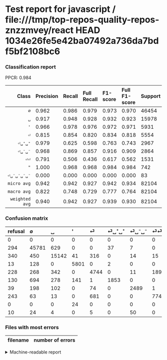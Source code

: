 # Test report for javascript / file:///tmp/top-repos-quality-repos-znzzmvey/react HEAD 1034e26fe5e42ba07492a736da7bdf5bf2108bc6

### Classification report

PPCR: 0.984

| Class | Precision | Recall | Full Recall | F1-score | Full F1-score | Support | Full Support | PPCR |
|------:|:----------|:-------|:------------|:---------|:---------|:--------|:-------------|:-----|
| `∅` | 0.962| 0.986| 0.979| 0.973| 0.970| 46454| 46748| 0.994 |
| `␣` | 0.917| 0.948| 0.928| 0.932| 0.923| 15978| 16318| 0.979 |
| `'` | 0.966| 0.978| 0.976| 0.972| 0.971| 5931| 5944| 0.998 |
| `⏎` | 0.815| 0.854| 0.820| 0.834| 0.818| 5554| 5782| 0.961 |
| `⏎␣⁺␣⁺` | 0.979| 0.625| 0.598| 0.763| 0.743| 2967| 3097| 0.958 |
| `⏎␣⁻␣⁻` | 0.968| 0.869| 0.857| 0.916| 0.909| 2864| 2903| 0.987 |
| `⏎⏎` | 0.791| 0.506| 0.436| 0.617| 0.562| 1531| 1774| 0.863 |
| `"` | 1.000| 0.968| 0.968| 0.984| 0.984| 742| 742| 1.000 |
| `⏎␣⁻␣⁻␣⁻␣⁻` | 0.000| 0.000| 0.000| 0.000| 0.000| 83| 93| 0.892 |
| `micro avg` | 0.942| 0.942| 0.927| 0.942| 0.934| 82104| 83401| 0.984 |
| `macro avg` | 0.822| 0.748| 0.729| 0.777| 0.764| 82104| 83401| 0.984 |
| `weighted avg` | 0.940| 0.942| 0.927| 0.939| 0.930| 82104| 83401| 0.984 |

### Confusion matrix

|refusal|  ∅| ␣| '| ⏎| ⏎␣⁺␣⁺| ⏎␣⁻␣⁻| ⏎⏎| "| ⏎␣⁻␣⁻␣⁻␣⁻| 
|:---|:---|:---|:---|:---|:---|:---|:---|:---|:---|
|0 |0 |0 |0 |0 |0 |0 |0 |0 |0 |
|294 |45781 |629 |0 |0 |37 |7 |0 |0 |0 |
|340 |450 |15142 |41 |316 |0 |14 |15 |0 |0 |
|13 |128 |0 |5801 |0 |2 |0 |0 |0 |0 |
|228 |268 |342 |0 |4744 |0 |11 |189 |0 |0 |
|130 |694 |278 |141 |1 |1853 |0 |0 |0 |0 |
|39 |198 |102 |0 |74 |0 |2489 |1 |0 |0 |
|243 |63 |13 |0 |681 |0 |0 |774 |0 |0 |
|0 |0 |0 |24 |0 |0 |0 |0 |718 |0 |
|10 |24 |4 |0 |5 |0 |50 |0 |0 |0 |

### Files with most errors

| filename | number of errors|
|:----:|:-----|

<details>
    <summary>Machine-readable report</summary>
```json
{
  "cl_report": {"\"": {"f1-score": 0.9835616438356165, "precision": 1.0, "recall": 0.967654986522911, "support": 742}, "\u0027": {"f1-score": 0.9718545820070364, "precision": 0.9657066755451973, "recall": 0.9780812679143484, "support": 5931}, "macro avg": {"f1-score": 0.7767205526007283, "precision": 0.8219542095011707, "recall": 0.7480265297735301, "support": 82104}, "micro avg": {"f1-score": 0.9415132027672221, "precision": 0.9415132027672221, "recall": 0.9415132027672221, "support": 82104}, "weighted avg": {"f1-score": 0.9387023404425537, "precision": 0.9404189632884703, "recall": 0.9415132027672221, "support": 82104}, "\u2205": {"f1-score": 0.9734424835211567, "precision": 0.9616644960719237, "recall": 0.9855125500495113, "support": 46454}, "\u23ce": {"f1-score": 0.8341098901098902, "precision": 0.8149802439443394, "recall": 0.8541591645660785, "support": 5554}, "\u23ce\u23ce": {"f1-score": 0.6167330677290838, "precision": 0.7906026557711952, "recall": 0.5055519268451992, "support": 1531}, "\u23ce\u2423\u207a\u2423\u207a": {"f1-score": 0.7627083762090965, "precision": 0.9793868921775899, "recall": 0.6245365689248399, "support": 2967}, "\u23ce\u2423\u207b\u2423\u207b": {"f1-score": 0.9159153633854645, "precision": 0.9681057954103461, "recall": 0.8690642458100558, "support": 2864}, "\u23ce\u2423\u207b\u2423\u207b\u2423\u207b\u2423\u207b": {"f1-score": 0.0, "precision": 0.0, "recall": 0.0, "support": 83}, "\u2423": {"f1-score": 0.9321595666092096, "precision": 0.9171411265899455, "recall": 0.9476780573288272, "support": 15978}},
  "cl_report_full": {"\"": {"f1-score": 0.9835616438356165, "precision": 1.0, "recall": 0.967654986522911, "support": 742}, "\u0027": {"f1-score": 0.9707974228098067, "precision": 0.9657066755451973, "recall": 0.9759421265141319, "support": 5944}, "macro avg": {"f1-score": 0.7643903184127093, "precision": 0.8219542095011707, "recall": 0.7292592700104499, "support": 83401}, "micro avg": {"f1-score": 0.9341349203951542, "precision": 0.9415132027672221, "recall": 0.9268713804390835, "support": 83401}, "weighted avg": {"f1-score": 0.9302579090310439, "precision": 0.9395843989458182, "recall": 0.9268713804390835, "support": 83401}, "\u2205": {"f1-score": 0.9704093096212137, "precision": 0.9616644960719237, "recall": 0.9793146230854796, "support": 46748}, "\u23ce": {"f1-score": 0.8177195552874256, "precision": 0.8149802439443394, "recall": 0.8204773434797648, "support": 5782}, "\u23ce\u23ce": {"f1-score": 0.5622956774427896, "precision": 0.7906026557711952, "recall": 0.4363021420518602, "support": 1774}, "\u23ce\u2423\u207a\u2423\u207a": {"f1-score": 0.7428342353176989, "precision": 0.9793868921775899, "recall": 0.5983209557636422, "support": 3097}, "\u23ce\u2423\u207b\u2423\u207b": {"f1-score": 0.9093898428936792, "precision": 0.9681057954103461, "recall": 0.8573889080261798, "support": 2903}, "\u23ce\u2423\u207b\u2423\u207b\u2423\u207b\u2423\u207b": {"f1-score": 0.0, "precision": 0.0, "recall": 0.0, "support": 93}, "\u2423": {"f1-score": 0.9225051785061533, "precision": 0.9171411265899455, "recall": 0.9279323446500797, "support": 16318}},
  "ppcr": 0.984448627714296
}
```
</details>
